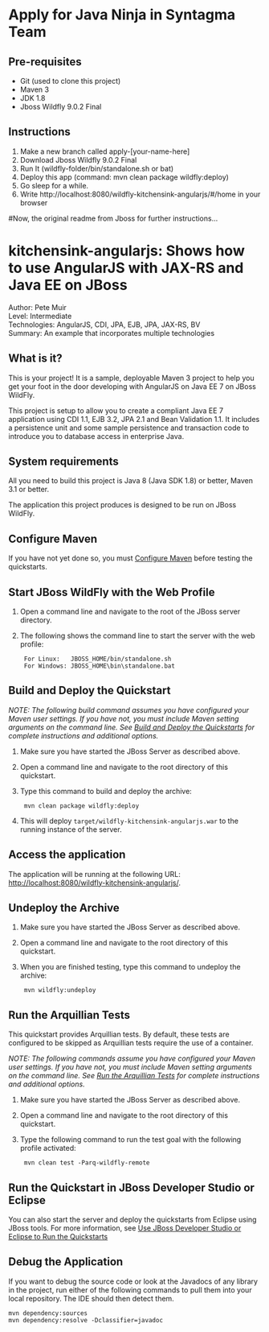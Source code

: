 # Apply for Java Ninja in Syntagma Team

Pre-requisites
------------------------------------

- Git (used to clone this project)
- Maven 3
- JDK 1.8
- Jboss Wildfly 9.0.2 Final

Instructions
------------------------------------

1. Make a new branch called apply-[your-name-here]
2. Download Jboss Wildfly 9.0.2 Final
3. Run It (wildfly-folder/bin/standalone.sh or bat)
4. Deploy this app (command: mvn clean package wildfly:deploy)
5. Go sleep for a while.
6. Write http://localhost:8080/wildfly-kitchensink-angularjs/#/home in your browser

#Now, the original readme from Jboss for further instructions...

kitchensink-angularjs: Shows how to use AngularJS with JAX-RS and Java EE on JBoss
========================
Author: Pete Muir  
Level: Intermediate  
Technologies: AngularJS, CDI, JPA, EJB, JPA, JAX-RS, BV  
Summary: An example that incorporates multiple technologies  

What is it?
-----------

This is your project! It is a sample, deployable Maven 3 project to help you get your foot in the door developing with AngularJS on Java EE 7 on JBoss WildFly.

This project is setup to allow you to create a compliant Java EE 7 application using CDI 1.1, EJB 3.2, JPA 2.1 and Bean Validation 1.1. It includes a persistence unit and some sample persistence and transaction code to introduce you to database access in enterprise Java.

System requirements
-------------------

All you need to build this project is Java 8 (Java SDK 1.8) or better, Maven 3.1 or better.

The application this project produces is designed to be run on JBoss WildFly.

 
Configure Maven
---------------

If you have not yet done so, you must [Configure Maven](https://github.com/jboss-developer/jboss-developer-shared-resources/blob/master/guides/CONFIGURE_MAVEN.md) before testing the quickstarts.


Start JBoss WildFly with the Web Profile
-------------------------

1. Open a command line and navigate to the root of the JBoss server directory.
2. The following shows the command line to start the server with the web profile:

        For Linux:   JBOSS_HOME/bin/standalone.sh
        For Windows: JBOSS_HOME\bin\standalone.bat

 
Build and Deploy the Quickstart
-------------------------

_NOTE: The following build command assumes you have configured your Maven user settings. If you have not, you must include Maven setting arguments on the command line. See [Build and Deploy the Quickstarts](https://github.com/jboss-developer/jboss-eap-quickstarts#build-and-deploy-the-quickstarts) for complete instructions and additional options._

1. Make sure you have started the JBoss Server as described above.
2. Open a command line and navigate to the root directory of this quickstart.
3. Type this command to build and deploy the archive:

        mvn clean package wildfly:deploy

4. This will deploy `target/wildfly-kitchensink-angularjs.war` to the running instance of the server.
 

Access the application 
---------------------

The application will be running at the following URL: <http://localhost:8080/wildfly-kitchensink-angularjs/>.


Undeploy the Archive
--------------------

1. Make sure you have started the JBoss Server as described above.
2. Open a command line and navigate to the root directory of this quickstart.
3. When you are finished testing, type this command to undeploy the archive:

        mvn wildfly:undeploy


Run the Arquillian Tests 
-------------------------

This quickstart provides Arquillian tests. By default, these tests are configured to be skipped as Arquillian tests require the use of a container. 

_NOTE: The following commands assume you have configured your Maven user settings. If you have not, you must include Maven setting arguments on the command line. See [Run the Arquillian Tests](https://github.com/jboss-developer/jboss-developer-shared-resources/blob/master/guides/RUN_ARQUILLIAN_TESTS.md) for complete instructions and additional options._

1. Make sure you have started the JBoss Server as described above.
2. Open a command line and navigate to the root directory of this quickstart.
3. Type the following command to run the test goal with the following profile activated:

        mvn clean test -Parq-wildfly-remote


Run the Quickstart in JBoss Developer Studio or Eclipse
-------------------------------------
You can also start the server and deploy the quickstarts from Eclipse using JBoss tools. For more information, see [Use JBoss Developer Studio or Eclipse to Run the Quickstarts](https://github.com/jboss-developer/jboss-developer-shared-resources/blob/master/guides/USE_JBDS.md) 


Debug the Application
------------------------------------

If you want to debug the source code or look at the Javadocs of any library in the project, run either of the following commands to pull them into your local repository. The IDE should then detect them.

    mvn dependency:sources
    mvn dependency:resolve -Dclassifier=javadoc
